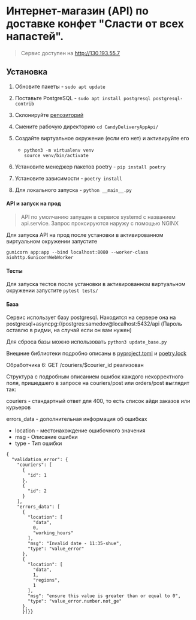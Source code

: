 # Интернет-магазин (API) по доставке конфет "Сласти от всех напастей".


> Сервис доступен на http://130.193.55.7

## Установка

1) Обновите пакеты - ```sudo apt update```

2) Поставьте PostgreSQL - ```sudo apt install postgresql postgresql-contrib```

3) Склонируйте [репозиторий](https://github.com/kesha1225/CandyDeliveryAppApi)

4) Смените рабочую директорию ```cd CandyDeliveryAppApi/```

5) Создайте виртуальное окружение (если его нет) и активируйте его
   - ```
     python3 -m virtualenv venv
     source venv/bin/activate
     ```
6) Установите менеджер пакетов poetry - ```pip install poetry```

7) Установите зависимости - ```poetry install```

8) Для локального запуска - ```python __main__.py```


#### API и запуск на прод


> API по умолчанию запущен в сервисе systemd с названием api.service.
> Запрос проксируются наружу с помощью NGINX


Для запуска API на прод после установки в активированном виртуальном окружении 
запустите
```
gunicorn app:app --bind localhost:8080 --worker-class aiohttp.GunicornWebWorker
```

#### Тесты
Для запуска тестов после установки в активированном виртуальном окружении 
запустите ```pytest tests/```

#### База

Сервис использует базу postgresql.
Находится на сервере она на postgresql+asyncpg://postgres:samedov@localhost:5432/api
(Пароль оставлю в ридми, на случай если он вам нужен)


Для сброса базы можно использовать ```python3 update_base.py```


Внешние библиотеки подробно описаны в [pyproject.toml](https://github.com/kesha1225/CandyDeliveryAppApi/blob/master/pyproject.toml)
и [poetry.lock](https://github.com/kesha1225/CandyDeliveryAppApi/blob/master/poetry.lock)


Обработчика 6: GET /couriers/$courier_id реализован

Структура с подробным описанием ошибок каждого некорректного поля,
пришедшего в запросе на couriers/post или orders/post выглядит так:


couriers - стандартный ответ для 400, то есть список айди заказов или курьеров

errors_data - дополнительная информация об ошибках

   * location - местонахождение ошибочного значения
   * msg - Описание ошибки
   * type - Тип ошибки
   
```
{
  "validation_error": {
    "couriers": [
      {
        "id": 1
      },
      {
        "id": 2
      }
    ],
    "errors_data": [
      {
        "location": [
          "data",
          0,
          "working_hours"
        ],
        "msg": "Invalid date - 11:35-shue",
        "type": "value_error"
      },
      {
        "location": [
          "data",
          1,
          "regions",
          1
        ],
        "msg": "ensure this value is greater than or equal to 0",
        "type": "value_error.number.not_ge"
      },
      }]}}

```


